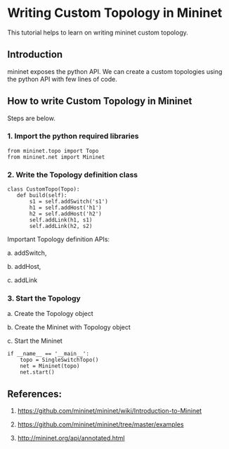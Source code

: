 # Writing Custom Topology in Mininet

This tutorial helps to learn on writing mininet custom topology.

## Introduction

mininet exposes the python API. We can create a custom topologies using the python API with few lines of code.  


## How to write Custom Topology in Mininet
 
Steps are below.


### 1. Import the python required libraries

 ``` 
from mininet.topo import Topo
from mininet.net import Mininet
 ``` 

### 2. Write the Topology definition class

 ``` 
 class CustomTopo(Topo):
    def build(self):
        s1 = self.addSwitch('s1')
        h1 = self.addHost('h1')
        h2 = self.addHost('h2')
        self.addLink(h1, s1)
        self.addLink(h2, s2)

 ``` 

Important Topology definition APIs:

a. addSwitch, 

b. addHost, 

c. addLink



### 3. Start the Topology


a. Create the Topology object

b. Create the Mininet with Topology object

c. Start the Mininet


``` 
if __name__ == '__main__':
    topo = SingleSwitchTopo()
    net = Mininet(topo)
    net.start()
``` 


## References:

1. https://github.com/mininet/mininet/wiki/Introduction-to-Mininet

2. https://github.com/mininet/mininet/tree/master/examples

3. http://mininet.org/api/annotated.html

